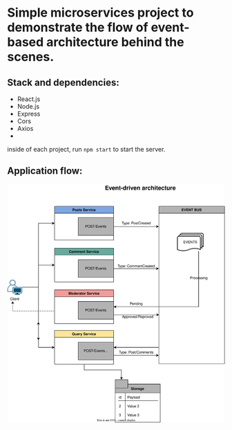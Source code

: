  # Simple microservices project to demonstrate the flow of event-based architecture behind the scenes.

 ## Stack and dependencies: 
  - React.js
  - Node.js
  - Express
  - Cors
  - Axios
- 
 inside of each project, run ```npm start``` to start the server.
## Application flow:
  
  <img src="./assets/Event-driven%20architecture.svg"/>